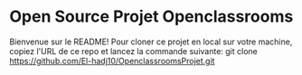 # Open Source Projet Openclassrooms
Bienvenue sur le README!
Pour cloner ce projet en local sur votre machine, copiez l'URL de ce repo et lancez la commande suivante:
git clone https://github.com/El-hadj10/OpenclassroomsProjet.git
